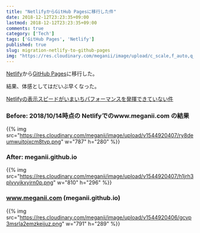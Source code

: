 ```yaml
---
title: "NetlifyからGitHub Pagesに移行した件"
date: 2018-12-12T23:23:35+09:00
lastmod: 2018-12-12T23:23:35+09:00
comments: true
category: ['Tech']
tags: ['GitHub Pages', 'Netlify']
published: true
slug: migration-netlify-to-github-pages
img: "https://res.cloudinary.com/meganii/image/upload/c_scale,f_auto,q_auto,w_300/v1514031264/thumbnail_tech.png"
---
```


[Netlify](https://scrapbox.io/meganii/Netlify)から[GitHub Pages](https://scrapbox.io/meganii/GitHub_Pages)に移行した。



結果、体感としてはだいぶ早くなった。


[Netlifyの表示スピードがいまいちパフォーマンスを発揮できていない件](https://scrapbox.io/meganii/Netlify%E3%81%AE%E8%A1%A8%E7%A4%BA%E3%82%B9%E3%83%94%E3%83%BC%E3%83%89%E3%81%8C%E3%81%84%E3%81%BE%E3%81%84%E3%81%A1%E3%83%91%E3%83%95%E3%82%A9%E3%83%BC%E3%83%9E%E3%83%B3%E3%82%B9%E3%82%92%E7%99%BA%E6%8F%AE%E3%81%A7%E3%81%8D%E3%81%A6%E3%81%84%E3%81%AA%E3%81%84%E4%BB%B6)


### Before: 2018/10/14時点の Netlifyでのwww.meganii.com の結果

{{% img src="https://res.cloudinary.com/meganii/image/upload/v1544920407/ry8deumwuitojxcm8tvp.png" w="787" h="280" %}}



### After: meganii.github.io

{{% img src="https://res.cloudinary.com/meganii/image/upload/v1544920407/h1jrh3plvvyikxyirn0p.png" w="810" h="296" %}}

### www.meganii.com (meganii.github.io)

{{% img src="https://res.cloudinary.com/meganii/image/upload/v1544920406/gcvp3msrla2emzkeijuz.png" w="791" h="289" %}}
